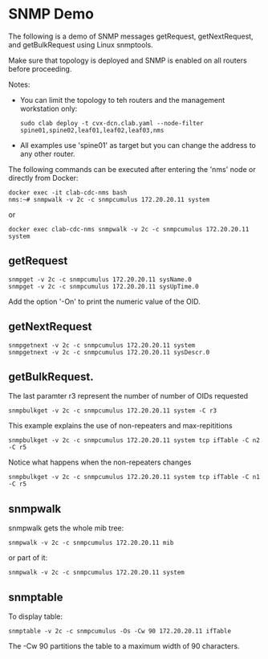# SNMP Demo

The following is a demo of SNMP messages getRequest, getNextRequest, and getBulkRequest using Linux snmptools.

Make sure that topology is deployed and SNMP is enabled on all routers before proceeding.

Notes:

- You can limit the topology to teh routers and the management workstation only:

   ```
   sudo clab deploy -t cvx-dcn.clab.yaml --node-filter spine01,spine02,leaf01,leaf02,leaf03,nms
   ```

- All examples use 'spine01' as target but you can change the address to any other router.


The following commands can be executed after entering the 'nms' node or directly from Docker:

```
docker exec -it clab-cdc-nms bash
nms:~# snmpwalk -v 2c -c snmpcumulus 172.20.20.11 system
```

or

```
docker exec clab-cdc-nms snmpwalk -v 2c -c snmpcumulus 172.20.20.11 system
```

## getRequest

```
snmpget -v 2c -c snmpcumulus 172.20.20.11 sysName.0
snmpget -v 2c -c snmpcumulus 172.20.20.11 sysUpTime.0
```

Add the option '-On' to print the numeric value of the OID.


## getNextRequest

```
snmpgetnext -v 2c -c snmpcumulus 172.20.20.11 system
snmpgetnext -v 2c -c snmpcumulus 172.20.20.11 sysDescr.0
```


## getBulkRequest. 

The last paramter r3 represent the number of number of OIDs requested

```
snmpbulkget -v 2c -c snmpcumulus 172.20.20.11 system -C r3
```

This example explains the use of non-repeaters and max-repititions

```
snmpbulkget -v 2c -c snmpcumulus 172.20.20.11 system tcp ifTable -C n2 -C r5
```

Notice what happens when the non-repeaters changes

```
snmpbulkget -v 2c -c snmpcumulus 172.20.20.11 system tcp ifTable -C n1 -C r5
```

## snmpwalk

snmpwalk gets the whole mib tree:

```
snmpwalk -v 2c -c snmpcumulus 172.20.20.11 mib
```

or part of it:

```
snmpwalk -v 2c -c snmpcumulus 172.20.20.11 system
```

## snmptable

To display table:

```
snmptable -v 2c -c snmpcumulus -Os -Cw 90 172.20.20.11 ifTable
```

The -Cw 90 partitions the table to a maximum width of 90 characters.
